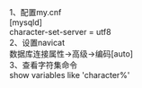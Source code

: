 1、配置my.cnf   
[mysqld]   
character-set-server = utf8   
2、设置navicat   
数据库连接属性->高级->编码[auto]   
3、查看字符集命令   
show variables like 'character%'
